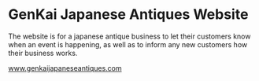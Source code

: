 # GenKai Japanese Antiques Website
The website is for a japanese antique business to let their customers know when an event is happening, as well as to inform any new customers how their business works.

www.genkaijapaneseantiques.com
